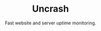 <h1 align="center">Uncrash</h1>

<div align="center">
Fast website and server uptime monitoring.
</div>

<div align="center">

</div>
